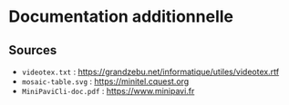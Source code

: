 # Documentation additionnelle

## Sources

- `videotex.txt` : https://grandzebu.net/informatique/utiles/videotex.rtf
- `mosaic-table.svg` : https://minitel.cquest.org
- `MiniPaviCli-doc.pdf` : https://www.minipavi.fr
